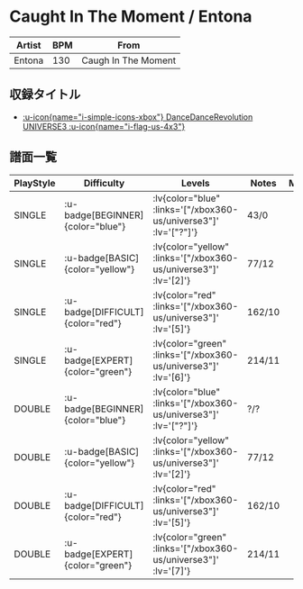 # Caught In The Moment / Entona

|Artist|BPM|From|
|------|---|----|
|Entona|130|Caugh In The Moment|

## 収録タイトル

- [ :u-icon{name="i-simple-icons-xbox"} DanceDanceRevolution UNIVERSE3 :u-icon{name="i-flag-us-4x3"} ](/xbox360-us/universe3)

## 譜面一覧

|PlayStyle|Difficulty|Levels|Notes|Movie|
|---------|----------|------|-----|-----|
|SINGLE| :u-badge[BEGINNER]{color="blue"} | :lv{color="blue" :links='["/xbox360-us/universe3"]' :lv='["?"]'} |43/0||
|SINGLE| :u-badge[BASIC]{color="yellow"} | :lv{color="yellow" :links='["/xbox360-us/universe3"]' :lv='[2]'} |77/12||
|SINGLE| :u-badge[DIFFICULT]{color="red"} | :lv{color="red" :links='["/xbox360-us/universe3"]' :lv='[5]'} |162/10||
|SINGLE| :u-badge[EXPERT]{color="green"} | :lv{color="green" :links='["/xbox360-us/universe3"]' :lv='[6]'} |214/11||
|DOUBLE| :u-badge[BEGINNER]{color="blue"} | :lv{color="blue" :links='["/xbox360-us/universe3"]' :lv='["?"]'} |?/?||
|DOUBLE| :u-badge[BASIC]{color="yellow"} | :lv{color="yellow" :links='["/xbox360-us/universe3"]' :lv='[2]'} |77/12||
|DOUBLE| :u-badge[DIFFICULT]{color="red"} | :lv{color="red" :links='["/xbox360-us/universe3"]' :lv='[5]'} |162/10||
|DOUBLE| :u-badge[EXPERT]{color="green"} | :lv{color="green" :links='["/xbox360-us/universe3"]' :lv='[7]'} |214/11||

